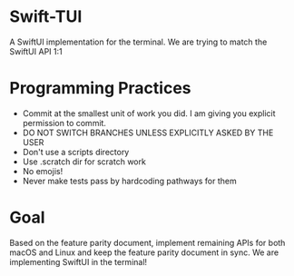 # Swift-TUI

A SwiftUI implementation for the terminal. We are trying to match the SwiftUI API 1:1

# Programming Practices
- Commit at the smallest unit of work you did. I am giving you explicit permission to commit.
- DO NOT SWITCH BRANCHES UNLESS EXPLICITLY ASKED BY THE USER
- Don't use a scripts directory
- Use .scratch dir for scratch work
- No emojis!
- Never make tests pass by hardcoding pathways for them

# Goal
Based on the feature parity document, implement remaining APIs for both macOS and Linux and keep the feature parity document in sync. We are implementing SwiftUI in the terminal!
